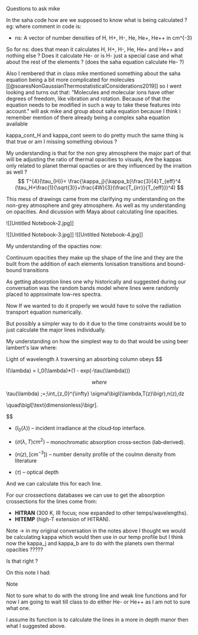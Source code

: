 Questions to ask mike 


In the saha code how are we supposed to know what is being calculated ? 
eg:
where comment in code is:
- ns: A vector of number densities of H, H+, H-, He, He+, He++ in cm^{-3} 

So for ns: does that mean it calculates H, H+, H-, He, He+ and He++ and nothing else ? Does it calculate He- or is H- just a special case and what about the rest of the elements ?
(does the saha equation calculate He- ?)

Also I rembered that in class mike mentioned something about the saha equation being a bit more complicated for molecules [[@soaresNonGaussianThermostatisticalConsiderations2019]] so I went looking and turns out that: "Molecules and molecular ions have other degrees of freedom, like vibration and rotation. Because of that the equation needs to be modified in such a way to take these features into account."
will ask mike and group about saha equation because I think i remember mention of there already being a complex saha equation available 

kappa_cont_H and kappa_cont seem to do pretty much the same thing is that true or am I missing something obvious ? 

My understanding is that for the non grey atmosphere the major part of that will be adjusting the ratio of thermal opacities to visuals,
Are the kappas only related to planet thermal opacties or are they influenced by the irraition as well ? 
$$
T^{4}(\tau_{H})= \frac{\kappa_j}{\kappa_b}\frac{3}{4}T_{eff}^4 (\tau_H+\frac{1}{\sqrt{3}}+\frac{4W}{3}(\frac{T_{irr}}{T_{eff}})^4)
$$

This mess of drawings came from me clarifying my understanding on the non-grey atmosphere and grey atmosphere. As well as my understanding on opacities. And dicussion with Maya about calculating line opacities. 

![[Untitled Notebook-2.jpg]]

![[Untitled Notebook-3.jpg]]
![[Untitled Notebook-4.jpg]]

My understanding of the opacties now:

Continuum opacities they make up the shape of the line and they are the built from the addition of each elements Ionisation transitions and bound-bound transitions

As getting absorption lines one why historically and suggested during our conversation was the random bands model where lines were randomly placed to approximate low-res spectra.

Now If we wanted to do it properly we would have to solve the radiation transport equation numerically. 

But possibly a simpler way to do it due to the time constraints would be to just calculate the major lines individually. 

My understanding on how the simplest way to do that would be using beer lambert's law where: 

Light of wavelength $\lambda$ traversing an absorbing column obeys
$$

I(\lambda) = I_0(\lambda)*(1 - exp(-\tau(\lambda)))

$$
where
$$

\tau(\lambda) \;=\;\int_{z_0}^{\infty} \sigma\!\bigl(\lambda,T(z)\bigr)\,n(z)\,dz

\quad\bigl[\text{dimensionless}\bigr].

$$

* $( I_0(\lambda) )$ – incident irradiance at the cloud‑top interface.

* $( \sigma(\lambda,T) cm^{2})$ – monochromatic absorption cross‑section (lab‑derived).

* $( n(z) ,[\mathrm{cm^{-3}}] )$ – number density profile of the coulmn density from literature 

* $( \tau )$ – optical depth 

And we can calculate this for each line. 

For our crossections databases we can use to get the absorption crossections for the lines come from: 

- **HITRAN** (300 K, IR focus; now expanded to other temps/wavelengths).
- **HITEMP** (high-T extension of HITRAN).

Note -> in my original conversation in the notes above I thought we would be calculating kappa which would then use in our temp profile but I think now the kappa_j and kappa_b are to do with the planets own thermal opacities ????? 

Is that right ? 

On this note I had: 
>[!note]
>Not to sure what to do with the strong line and weak line functions and for now I am going to wait till class to do either He- or He++ as I am not to sure what one. 

I assume its function is to calculate the lines in a more in depth manor then what I suggested above. 